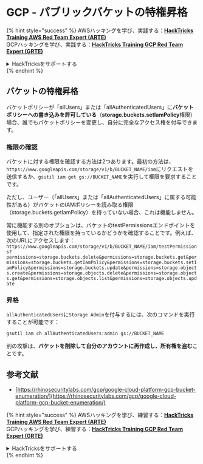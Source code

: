# GCP - パブリックバケットの特権昇格

{% hint style="success" %}
AWSハッキングを学び、実践する：<img src="../../../../.gitbook/assets/image (1) (1) (1) (1).png" alt="" data-size="line">[**HackTricks Training AWS Red Team Expert (ARTE)**](https://training.hacktricks.xyz/courses/arte)<img src="../../../../.gitbook/assets/image (1) (1) (1) (1).png" alt="" data-size="line">\
GCPハッキングを学び、実践する：<img src="../../../../.gitbook/assets/image (2) (1).png" alt="" data-size="line">[**HackTricks Training GCP Red Team Expert (GRTE)**<img src="../../../../.gitbook/assets/image (2) (1).png" alt="" data-size="line">](https://training.hacktricks.xyz/courses/grte)

<details>

<summary>HackTricksをサポートする</summary>

* [**サブスクリプションプラン**](https://github.com/sponsors/carlospolop)を確認してください！
* **💬 [**Discordグループ**](https://discord.gg/hRep4RUj7f)または[**Telegramグループ**](https://t.me/peass)に参加するか、**Twitter** 🐦 [**@hacktricks\_live**](https://twitter.com/hacktricks_live)**をフォローしてください。**
* **ハッキングのトリックを共有するには、[**HackTricks**](https://github.com/carlospolop/hacktricks)および[**HackTricks Cloud**](https://github.com/carlospolop/hacktricks-cloud)のGitHubリポジトリにPRを提出してください。**

</details>
{% endhint %}

## バケットの特権昇格

バケットポリシーが「allUsers」または「allAuthenticatedUsers」に**バケットポリシーへの書き込みを許可している**（**storage.buckets.setIamPolicy**権限）場合、誰でもバケットポリシーを変更し、自分に完全なアクセス権を付与できます。

### 権限の確認

バケットに対する権限を確認する方法は2つあります。最初の方法は、`https://www.googleapis.com/storage/v1/b/BUCKET_NAME/iam`にリクエストを送信するか、`gsutil iam get gs://BUCKET_NAME`を実行して権限を要求することです。

ただし、ユーザー（「allUsers」または「allAuthenticatedUsers」に属する可能性がある）がバケットのIAMポリシーを読み取る権限（storage.buckets.getIamPolicy）を持っていない場合、これは機能しません。

常に機能する別のオプションは、バケットのtestPermissionsエンドポイントを使用して、指定された権限を持っているかどうかを確認することです。例えば、次のURLにアクセスします：`https://www.googleapis.com/storage/v1/b/BUCKET_NAME/iam/testPermissions?permissions=storage.buckets.delete&permissions=storage.buckets.get&permissions=storage.buckets.getIamPolicy&permissions=storage.buckets.setIamPolicy&permissions=storage.buckets.update&permissions=storage.objects.create&permissions=storage.objects.delete&permissions=storage.objects.get&permissions=storage.objects.list&permissions=storage.objects.update`

### 昇格

`allAuthenticatedUsers`に`Storage Admin`を付与するには、次のコマンドを実行することが可能です：
```bash
gsutil iam ch allAuthenticatedUsers:admin gs://BUCKET_NAME
```
別の攻撃は、**バケットを削除して自分のアカウントに再作成し、所有権を盗む**ことです。

## 参考文献

* [https://rhinosecuritylabs.com/gcp/google-cloud-platform-gcp-bucket-enumeration/](https://rhinosecuritylabs.com/gcp/google-cloud-platform-gcp-bucket-enumeration/)

{% hint style="success" %}
AWSハッキングを学び、練習する：<img src="../../../../.gitbook/assets/image (1) (1) (1) (1).png" alt="" data-size="line">[**HackTricks Training AWS Red Team Expert (ARTE)**](https://training.hacktricks.xyz/courses/arte)<img src="../../../../.gitbook/assets/image (1) (1) (1) (1).png" alt="" data-size="line">\
GCPハッキングを学び、練習する：<img src="../../../../.gitbook/assets/image (2) (1).png" alt="" data-size="line">[**HackTricks Training GCP Red Team Expert (GRTE)**<img src="../../../../.gitbook/assets/image (2) (1).png" alt="" data-size="line">](https://training.hacktricks.xyz/courses/grte)

<details>

<summary>HackTricksをサポートする</summary>

* [**サブスクリプションプラン**](https://github.com/sponsors/carlospolop)を確認してください！
* **💬 [**Discordグループ**](https://discord.gg/hRep4RUj7f)または[**Telegramグループ**](https://t.me/peass)に参加するか、**Twitter** 🐦 [**@hacktricks\_live**](https://twitter.com/hacktricks_live)**をフォローしてください。**
* **ハッキングのトリックを共有するには、[**HackTricks**](https://github.com/carlospolop/hacktricks)と[**HackTricks Cloud**](https://github.com/carlospolop/hacktricks-cloud)のGitHubリポジトリにPRを送信してください。**

</details>
{% endhint %}
